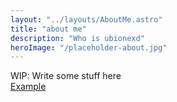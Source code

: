 ```yaml
---
layout: "../layouts/AboutMe.astro"
title: "about me"
description: "Who is ubionexd"
heroImage: "/placeholder-about.jpg"
---
```


WIP: Write some stuff here  
[Example](https://example.com)